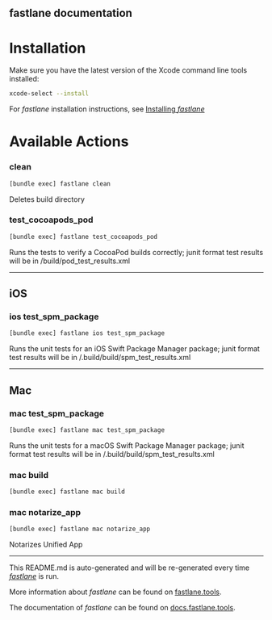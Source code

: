 fastlane documentation
----

# Installation

Make sure you have the latest version of the Xcode command line tools installed:

```sh
xcode-select --install
```

For _fastlane_ installation instructions, see [Installing _fastlane_](https://docs.fastlane.tools/#installing-fastlane)

# Available Actions

### clean

```sh
[bundle exec] fastlane clean
```

Deletes build directory

### test_cocoapods_pod

```sh
[bundle exec] fastlane test_cocoapods_pod
```

Runs the tests to verify a CocoaPod builds correctly; junit format test results will be in <base>/build/pod_test_results.xml

----


## iOS

### ios test_spm_package

```sh
[bundle exec] fastlane ios test_spm_package
```

Runs the unit tests for an iOS Swift Package Manager package; junit format test results will be in <base>/.build/build/spm_test_results.xml

----


## Mac

### mac test_spm_package

```sh
[bundle exec] fastlane mac test_spm_package
```

Runs the unit tests for a macOS Swift Package Manager package; junit format test results will be in <base>/.build/build/spm_test_results.xml

### mac build

```sh
[bundle exec] fastlane mac build
```



### mac notarize_app

```sh
[bundle exec] fastlane mac notarize_app
```

Notarizes Unified App

----

This README.md is auto-generated and will be re-generated every time [_fastlane_](https://fastlane.tools) is run.

More information about _fastlane_ can be found on [fastlane.tools](https://fastlane.tools).

The documentation of _fastlane_ can be found on [docs.fastlane.tools](https://docs.fastlane.tools).
